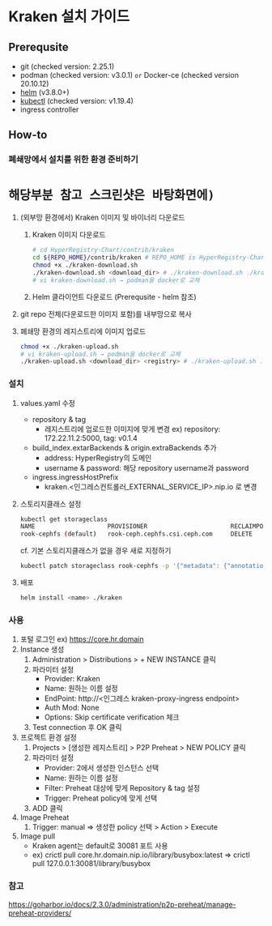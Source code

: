 # Kraken 설치 가이드

## Prerequsite

- git (checked version: 2.25.1)
- podman (checked version: v3.0.1) `or` Docker-ce (checked version 20.10.12)
- [helm](https://helm.sh/docs/intro/install/) (v3.8.0+)
- [kubectl](https://kubernetes.io/ko/docs/tasks/tools/install-kubectl-linux/) (checked version: v1.19.4)
- ingress controller

## How-to

### 폐쇄망에서 설치를 위한 환경 준비하기

# `해당부분 참고 스크린샷은 바탕화면에)`

1. (외부망 환경에서) Kraken 이미지 및 바이너리 다운로드  

   1. Kraken 이미지 다운로드
      ```bash
      # cd HyperRegistry-Chart/contrib/kraken
      cd ${REPO_HOME}/contrib/kraken # REPO_HOME is HyperRegistry-Chart's home path
      chmod +x ./kraken-download.sh
      ./kraken-download.sh <download_dir> # ./kraken-download.sh ./kraken-downloads
      # vi kraken-download.sh → podman을 docker로 교체
      
      ```
   2. Helm 클라이언트 다운로드 (Prerequsite - helm 참조)

2. git repo 전체(다운로드한 이미지 포함)를 내부망으로 복사

3. 폐쇄망 환경의 레지스트리에 이미지 업로드
   ```bash
   chmod +x ./kraken-upload.sh
   # vi kraken-upload.sh → podman을 docker로 교체
   ./kraken-upload.sh <download_dir> <registry> # ./kraken-upload.sh ./kraken-downloads 192.168.178.17:5000
   
   ```

### 설치

1. values.yaml 수정

   - repository & tag
     - 레지스트리에 업로드한 이미지에 맞게 변경 ex) repository: 172.22.11.2:5000, tag: v0.1.4
   - build_index.extarBackends & origin.extraBackends 추가
     - address: HyperRegistry의 도메인
     - username & password: 해당 repository username과 password
   - ingress.ingressHostPrefix
     - kraken.<인그레스컨트롤러\_EXTERNAL_SERVICE_IP>.nip.io 로 변경

2. 스토리지클래스 설정

   ```bash
   kubectl get storageclass
   NAME                    PROVISIONER                       RECLAIMPOLICY      VOLUMEBINDINGMODE   ALLOWVOLUMEEXPANSION   AGE              AGE
   rook-cephfs (default)   rook-ceph.cephfs.csi.ceph.com     DELETE             Immediate           true                   1d
   ```

   cf. 기본 스토리지클래스가 없을 경우 새로 지정하기

   ```bash
   kubectl patch storageclass rook-cephfs -p '{"metadata": {"annotations":{"storageclass.kubernetes.io/is-default-class":"true"}}}'
   ```

3. 배포
   ```bash
   helm install <name> ./kraken
   ```

### 사용

1. 포털 로그인 ex) https://core.hr.domain
2. Instance 생성
   1. Administration > Distributions > + NEW INSTANCE 클릭
   2. 파라미터 설정
      - Provider: Kraken
      - Name: 원하는 이름 설정
      - EndPoint: http://<인그레스 kraken-proxy-ingress endpoint>
      - Auth Mod: None
      - Options: Skip certificate verification 체크
   3. Test connection 후 OK 클릭
3. 프로젝트 환경 설정
   1. Projects > [생성한 레지스트리] > P2P Preheat > NEW POLICY 클릭
   2. 파라미터 설정
      - Provider: 2에서 생성한 인스턴스 선택
      - Name: 원하는 이름 설정
      - Filter: Preheat 대상에 맞게 Repository & tag 설정
      - Trigger: Preheat policy에 맞게 선택
   3. ADD 클릭
4. Image Preheat
   1. Trigger: manual => 생성한 policy 선택 > Action > Execute
5. Image pull
   - Kraken agent는 default로 30081 포트 사용
   - ex) crictl pull core.hr.domain.nip.io/library/busybox:latest => crictl pull 127.0.0.1:30081/library/busybox

### 참고

https://goharbor.io/docs/2.3.0/administration/p2p-preheat/manage-preheat-providers/
